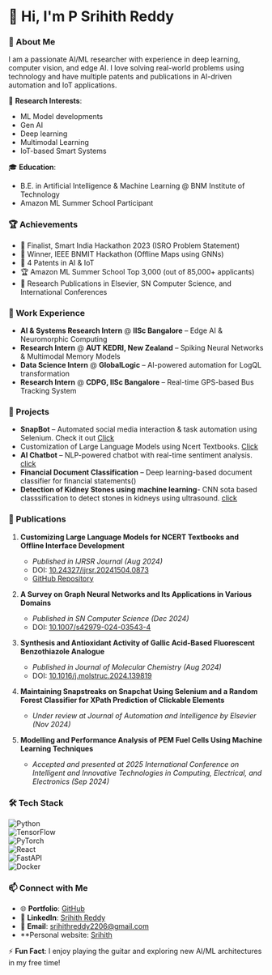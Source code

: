 # 👋 Hi, I'm P Srihith Reddy  

### 🚀 About Me  
I am a passionate AI/ML researcher with experience in deep learning, computer vision, and edge AI. I love solving real-world problems using technology and have multiple patents and publications in AI-driven automation and IoT applications.  

🔬 **Research Interests**:  
- ML Model developments
- Gen AI
- Deep learning
- Multimodal Learning  
- IoT-based Smart Systems  

🎓 **Education**:  
- B.E. in Artificial Intelligence & Machine Learning @ BNM Institute of Technology  
- Amazon ML Summer School Participant  

### 🏆 Achievements  
- 🏅 Finalist, Smart India Hackathon 2023 (ISRO Problem Statement)  
- 🥇 Winner, IEEE BNMIT Hackathon (Offline Maps using GNNs)  
- 📜 4 Patents in AI & IoT  
- 🏆 Amazon ML Summer School Top 3,000 (out of 85,000+ applicants)  
- 📖 Research Publications in Elsevier, SN Computer Science, and International Conferences  

### 💼 Work Experience  
- **AI & Systems Research Intern** @ **IISc Bangalore** – Edge AI & Neuromorphic Computing  
- **Research Intern** @ **AUT KEDRI, New Zealand** – Spiking Neural Networks & Multimodal Memory Models  
- **Data Science Intern** @ **GlobalLogic** – AI-powered automation for LogQL transformation  
- **Research Intern** @ **CDPG, IISc Bangalore** – Real-time GPS-based Bus Tracking System  

### 🔨 Projects    
- **SnapBot** – Automated social media interaction & task automation using Selenium. Check it out [Click](https://github.com/myts2206/SnapStreaks-)
- Customization of Large Language Models using Ncert Textbooks. [Click](https://github.com/myts2206/Customizing-Large-Language-Models-for-NCERT-Textbooks)
- **AI Chatbot** – NLP-powered chatbot with real-time sentiment analysis. [click](https://github.com/myts2206/website-based-chatbot-using-NLP)
- **Financial Document Classification** – Deep learning-based document classifier for financial statements()
- **Detection of Kidney Stones using machine learning**- CNN sota based classsification to detect stones in kidneys using ultrasound. [click](https://github.com/myts2206/Kidney-Stone-Detection)

### 📄 Publications  
1. **Customizing Large Language Models for NCERT Textbooks and Offline Interface Development**  
   - *Published in IJRSR Journal (Aug 2024)*  
   - DOI: [10.24327/ijrsr.20241504.0873](http://dx.doi.org/10.24327/ijrsr.20241504.0873)  
   - [GitHub Repository](https://github.com/myts2206/Customizing-Large-Language-Models-for-NCERT-Textbooks)  

2. **A Survey on Graph Neural Networks and Its Applications in Various Domains**  
   - *Published in SN Computer Science (Dec 2024)*  
   - DOI: [10.1007/s42979-024-03543-4](https://doi.org/10.1007/s42979-024-03543-4)  

3. **Synthesis and Antioxidant Activity of Gallic Acid-Based Fluorescent Benzothiazole Analogue**  
   - *Published in Journal of Molecular Chemistry (Aug 2024)*  
   - DOI: [10.1016/j.molstruc.2024.139819](https://doi.org/10.1016/j.molstruc.2024.139819)  

4. **Maintaining Snapstreaks on Snapchat Using Selenium and a Random Forest Classifier for XPath Prediction of Clickable Elements**  
   - *Under review at Journal of Automation and Intelligence by Elsevier (Nov 2024)*  

5. **Modelling and Performance Analysis of PEM Fuel Cells Using Machine Learning Techniques**  
   - *Accepted and presented at 2025 International Conference on Intelligent and Innovative Technologies in Computing, Electrical, and Electronics (Sep 2024)*


### 🛠️ Tech Stack  
![Python](https://img.shields.io/badge/-Python-3776AB?style=flat&logo=python&logoColor=white)  
![TensorFlow](https://img.shields.io/badge/-TensorFlow-FF6F00?style=flat&logo=TensorFlow&logoColor=white)  
![PyTorch](https://img.shields.io/badge/-PyTorch-EE4C2C?style=flat&logo=pytorch&logoColor=white)  
![React](https://img.shields.io/badge/-React-61DAFB?style=flat&logo=react&logoColor=black)  
![FastAPI](https://img.shields.io/badge/-FastAPI-009688?style=flat&logo=fastapi&logoColor=white)  
![Docker](https://img.shields.io/badge/-Docker-2496ED?style=flat&logo=docker&logoColor=white)  

### 📫 Connect with Me  
- 🌐 **Portfolio**: [GitHub](https://github.com/myts2206)  
- 🔗 **LinkedIn**: [Srihith Reddy](https://www.linkedin.com/in/srihith-reddy-53555a126/)  
- 📧 **Email**: srihithreddy2206@gmail.com
- **Personal website: [Srihith](https://myts2206.github.io/Personal/)

⚡ **Fun Fact**: I enjoy playing the guitar and exploring new AI/ML architectures in my free time!  

